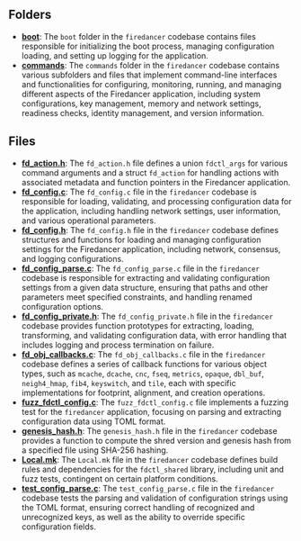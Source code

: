 ## Folders
- **[boot](shared/boot.driver.md)**: The `boot` folder in the `firedancer` codebase contains files responsible for initializing the boot process, managing configuration loading, and setting up logging for the application.
- **[commands](shared/commands.driver.md)**: The `commands` folder in the `firedancer` codebase contains various subfolders and files that implement command-line interfaces and functionalities for configuring, monitoring, running, and managing different aspects of the Firedancer application, including system configurations, key management, memory and network settings, readiness checks, identity management, and version information.

## Files
- **[fd_action.h](shared/fd_action.h.driver.md)**: The `fd_action.h` file defines a union `fdctl_args` for various command arguments and a struct `fd_action` for handling actions with associated metadata and function pointers in the Firedancer application.
- **[fd_config.c](shared/fd_config.c.driver.md)**: The `fd_config.c` file in the `firedancer` codebase is responsible for loading, validating, and processing configuration data for the application, including handling network settings, user information, and various operational parameters.
- **[fd_config.h](shared/fd_config.h.driver.md)**: The `fd_config.h` file in the `firedancer` codebase defines structures and functions for loading and managing configuration settings for the Firedancer application, including network, consensus, and logging configurations.
- **[fd_config_parse.c](shared/fd_config_parse.c.driver.md)**: The `fd_config_parse.c` file in the `firedancer` codebase is responsible for extracting and validating configuration settings from a given data structure, ensuring that paths and other parameters meet specified constraints, and handling renamed configuration options.
- **[fd_config_private.h](shared/fd_config_private.h.driver.md)**: The `fd_config_private.h` file in the `firedancer` codebase provides function prototypes for extracting, loading, transforming, and validating configuration data, with error handling that includes logging and process termination on failure.
- **[fd_obj_callbacks.c](shared/fd_obj_callbacks.c.driver.md)**: The `fd_obj_callbacks.c` file in the `firedancer` codebase defines a series of callback functions for various object types, such as `mcache`, `dcache`, `cnc`, `fseq`, `metrics`, `opaque`, `dbl_buf`, `neigh4_hmap`, `fib4`, `keyswitch`, and `tile`, each with specific implementations for footprint, alignment, and creation operations.
- **[fuzz_fdctl_config.c](shared/fuzz_fdctl_config.c.driver.md)**: The `fuzz_fdctl_config.c` file implements a fuzzing test for the `firedancer` application, focusing on parsing and extracting configuration data using TOML format.
- **[genesis_hash.h](shared/genesis_hash.h.driver.md)**: The `genesis_hash.h` file in the `firedancer` codebase provides a function to compute the shred version and genesis hash from a specified file using SHA-256 hashing.
- **[Local.mk](shared/Local.mk.driver.md)**: The `Local.mk` file in the `firedancer` codebase defines build rules and dependencies for the `fdctl_shared` library, including unit and fuzz tests, contingent on certain platform conditions.
- **[test_config_parse.c](shared/test_config_parse.c.driver.md)**: The `test_config_parse.c` file in the `firedancer` codebase tests the parsing and validation of configuration strings using the TOML format, ensuring correct handling of recognized and unrecognized keys, as well as the ability to override specific configuration fields.
